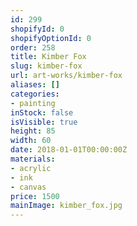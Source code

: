 ```yaml
---
id: 299
shopifyId: 0
shopifyOptionId: 0
order: 258
title: Kimber Fox
slug: kimber-fox
url: art-works/kimber-fox
aliases: []
categories:
- painting
inStock: false
isVisible: true
height: 85
width: 60
date: 2018-01-01T00:00:00Z
materials:
- acrylic
- ink
- canvas
price: 1500
mainImage: kimber_fox.jpg
---
```

